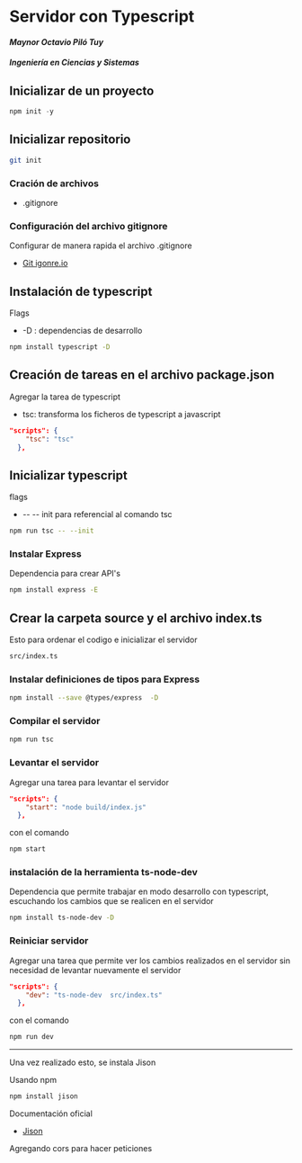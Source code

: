 # Servidor con Typescript 

#### _Maynor Octavio Piló Tuy_
#### _Ingeniería en Ciencias y Sistemas_


## Inicializar de un proyecto

```js
npm init -y
```

## Inicializar repositorio

```sh
git init
```

### Cración de archivos 
- .gitignore

### Configuración del archivo gitignore
Configurar de manera rapida el archivo .gitignore

- [Git igonre.io](https://www.toptal.com/developers/gitignore)

## Instalación de typescript
Flags
- -D : dependencias de desarrollo

```sh
npm install typescript -D
```

## Creación de tareas en el archivo package.json

Agregar la tarea de typescript
- tsc: transforma los ficheros de typescript a javascript

```json
"scripts": {
    "tsc": "tsc"
  },
```
## Inicializar typescript
flags
- -- -- init para referencial al comando tsc

```sh
npm run tsc -- --init
```


### Instalar Express
Dependencia para crear API's

```sh
npm install express -E
```


## Crear la carpeta source y el archivo index.ts
Esto para ordenar el codigo e inicializar el servidor

```sh
src/index.ts
```

### Instalar definiciones de tipos para Express 

```sh
npm install --save @types/express  -D
```

### Compilar el servidor
```sh
npm run tsc
```

### Levantar el servidor 
Agregar una tarea para levantar el servidor

```json
"scripts": {
    "start": "node build/index.js"
  },
```
con el comando 

```sh
npm start
```
### instalación de la herramienta  ts-node-dev
Dependencia que permite trabajar en modo desarrollo con typescript, escuchando los cambios que se realicen en el servidor
```sh
npm install ts-node-dev -D
```
### Reiniciar servidor
Agregar una tarea que permite ver los cambios realizados en el servidor sin necesidad de levantar nuevamente el servidor
```json
"scripts": {
    "dev": "ts-node-dev  src/index.ts"
  },
```
con el comando 

```sh
npm run dev
```

---
Una vez realizado esto, se instala Jison

Usando npm 
```sh
npm install jison 
```
Documentación oficial
- [Jison](https://gerhobbelt.github.io/jison/docs/)

Agregando cors para hacer peticiones



